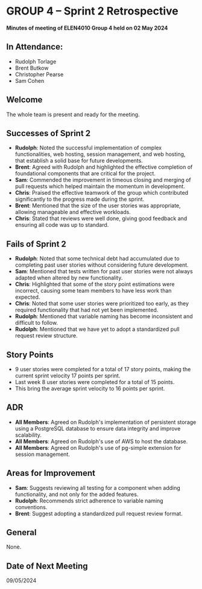 # GROUP 4 – Sprint 2 Retrospective

**Minutes of meeting of ELEN4010 Group 4 held on 02 May 2024**

## In Attendance:

- Rudolph Torlage
- Brent Butkow
- Christopher Pearse
- Sam Cohen

## Welcome

The whole team is present and ready for the meeting.

## Successes of Sprint 2

- **Rudolph**: Noted the successful implementation of complex functionalities, web hosting, session management, and web hosting, that establish a solid base for future developments.
- **Brent**: Agreed with Rudolph and highlighted the effective completion of foundational components that are critical for the project.
- **Sam**: Commended the improvement in timeous closing and merging of pull requests which helped maintain the momentum in development.
- **Chris**: Praised the effective teamwork of the group which contributed significantly to the progress made during the sprint.
- **Brent**: Mentioned that the size of the user stories was appropriate, allowing manageable and effective workloads.
- **Chris**: Stated that reviews were well done, giving good feedback and ensuring all code was up to standard.

## Fails of Sprint 2

- **Rudolph**: Noted that some technical debt had accumulated due to completing past user stories without considering future development.
- **Sam**: Mentioned that tests written for past user stories were not always adapted when altered by new functionality.
- **Chris**: Highlighted that some of the story point estimations were incorrect, causing some team members to have less work than expected.
- **Chris**: Noted that some user stories were prioritized too early, as they required functionality that had not yet been implemented.
- **Rudolph**: Mentioned that variable naming has become inconsistent and difficult to follow.
- **Rudolph**: Mentioned that we have yet to adopt a standardized pull request review structure.

## Story Points

- 9 user stories were completed for a total of 17 story points, making the current sprint velocity 17 points per sprint.
- Last week 8 user stories were completed for a total of 15 points.
- This bring the average sprint velocity to 16 points per sprint.

## ADR

- **All Members**: Agreed on Rudolph's implementation of persistent storage using a PostgreSQL database to ensure data integrity and improve scalability.
- **All Members**: Agreed on Rudolph's use of AWS to host the database.
- **All Members**: Agreed on Rudolph's use of pg-simple extension for session management.

## Areas for Improvement

- **Sam**: Suggests reviewing all testing for a component when adding functionality, and not only for the added features.
- **Rudolph**: Recommends strict adherence to variable naming conventions.
- **Brent**: Suggest adopting a standardized pull request review format.

## General

None.

## Date of Next Meeting

09/05/2024
